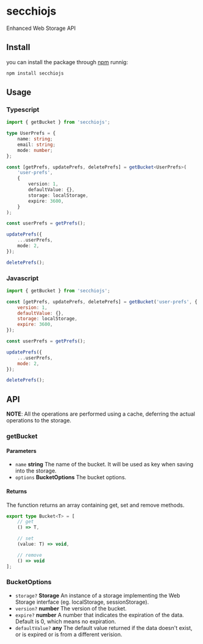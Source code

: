 # secchiojs

Enhanced Web Storage API

## Install

you can install the package through [npm](https://npmjs.com/) runnig:

```bash
npm install secchiojs
```

## Usage

### Typescript

```ts
import { getBucket } from 'secchiojs';

type UserPrefs = {
    name: string;
    email: string;
    mode: number;
};

const [getPrefs, updatePrefs, deletePrefs] = getBucket<UserPrefs>(
    'user-prefs',
    {
        version: 1,
        defaultValue: {},
        storage: localStorage,
        expire: 3600,
    }
);

const userPrefs = getPrefs();

updatePrefs({
    ...userPrefs,
    mode: 2,
});

deletePrefs();
```

### Javascript

```js
import { getBucket } from 'secchiojs';

const [getPrefs, updatePrefs, deletePrefs] = getBucket('user-prefs', {
    version: 1,
    defaultValue: {},
    storage: localStorage,
    expire: 3600,
});

const userPrefs = getPrefs();

updatePrefs({
    ...userPrefs,
    mode: 2,
});

deletePrefs();
```

## API

**NOTE**: All the operations are performed using a cache, deferring the actual operations to the storage.

### getBucket

#### Parameters

-   `name` **string** The name of the bucket. It will be used as key when saving into the storage.
-   `options` **BucketOptions** The bucket options.

#### Returns

The function returns an array containing get, set and remove methods.

```ts
export type Bucket<T> = [
    // get
    () => T,

    // set
    (value: T) => void,

    // remove
    () => void
];
```

### BucketOptions

-   `storage?` **Storage** An instance of a storage implementing the Web Storage interface (eg. localStorage, sessionStorage).
-   `version?` **number** The version of the bucket.
-   `expire?` **number** A number that indicates the expiration of the data. Default is 0, which means no expiration.
-   `defaultValue?` **any** The default value returned if the data doesn't exist, or is expired or is from a different verision.
